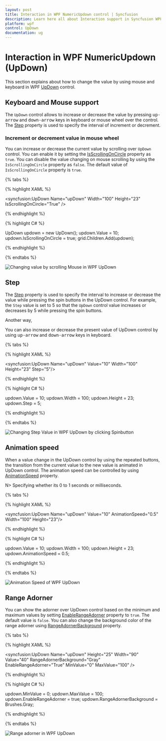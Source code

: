 ```yaml
---
layout: post
title: Interaction in WPF NumericUpdown control | Syncfusion
description: Learn here all about Interaction support in Syncfusion WPF NumericUpdown (UpDown) control, its elements and more details.
platform: wpf
control: UpDown
documentation: ug
---
```


# Interaction in WPF NumericUpdown (UpDown)

This section explains about how to change the value by using mouse and keyboard in WPF [UpDown](https://help.syncfusion.com/cr/wpf/Syncfusion.Windows.Shared.UpDown.html) control.

## Keyboard and Mouse support

The `UpDown` control allows to increase or decrease the value by pressing <kbd>up-arrow</kbd> and <kbd>down-arrow</kbd> keys in keyboard or mouse wheel over the control. The [Step](https://help.syncfusion.com/cr/wpf/Syncfusion.Windows.Shared.UpDown.html#Syncfusion_Windows_Shared_UpDown_Step) property is used to specify the interval of increment or decrement.

### Increment or decrement value in mouse wheel 

You can increase or decrease the current value by scrolling over `UpDown` control. You can enable it by setting the [IsScrollingOnCircle](https://help.syncfusion.com/cr/wpf/Syncfusion.Windows.Shared.UpDown.html#Syncfusion_Windows_Shared_UpDown_IsScrollingOnCircle) property as `true`. You can disable the value changing on mouse scrolling by using the `IsScrollingOnCircle` property as `false`. The default value of `IsScrollingOnCircle` property is `true`. 

{% tabs %}

{% highlight XAML %}

<syncfusion:UpDown Name="upDown" Width="100" Height="23" IsScrollingOnCircle="True" />

{% endhighlight %}

{% highlight C# %}

UpDown updown = new UpDown();
updown.Value = 10;
updown.IsScrollingOnCircle = true;
grid.Children.Add(updown);

{% endhighlight %}

{% endtabs %}

![Changing value by scrolling Mouse in WPF UpDown](Interaction_images/wpf-updown-scrolling.gif)

## Step

The [Step](https://help.syncfusion.com/cr/wpf/Syncfusion.Windows.Shared.UpDown.html#Syncfusion_Windows_Shared_UpDown_Step) property is used to specify the interval to increase or decrease the value while pressing the spin buttons in the UpDown control. For example, the `Step` value is set to 5 so that the `UpDown` control value increases or decreases by 5 while pressing the spin buttons.

Another way,

You can also increase or decrease the present value of UpDown control by using <kbd>up-arrow</kbd> and <kbd>down-arrow</kbd> keys in keyboard.

{% tabs %}

{% highlight XAML %}

<syncfusion:UpDown Name="upDown" Value="10" Width="100" Height="23" Step="5"/>

{% endhighlight %}

{% highlight C# %}

updown.Value = 10;
updown.Width = 100;
updown.Height = 23;
updown.Step = 5;

{% endhighlight %}

{% endtabs %}

![Changing Step Value in WPF UpDown by clicking Spinbutton](Interaction_images/wpf-updown-step.gif)

## Animation speed

When a value change in the UpDown control by using the repeated buttons, the transition from the current value to the new value is animated in UpDown control. The animation speed can be controlled by using [AnimationSpeed](https://help.syncfusion.com/cr/wpf/Syncfusion.Windows.Shared.UpDown.html#Syncfusion_Windows_Shared_UpDown_AnimationSpeed) property. 

N> Specifying whether its 0 to 1 seconds or milliseconds.

{% tabs %}

{% highlight XAML %}

<syncfusion:UpDown Name="upDown" Value="10" AnimationSpeed="0.5" Width="100" Height="23"/>

{% endhighlight %}

{% highlight C# %}

updown.Value = 10;
updown.Width = 100;
updown.Height = 23;
updown.AnimationSpeed = 0.5;

{% endhighlight %}

{% endtabs %}

![Animation Speed of WPF UpDown](Interaction_images/wpf-updown-speed1.gif)

## Range Adorner

You can show the adorner over UpDown control based on the minimum and maximum values by setting [EnableRangeAdorner](https://help.syncfusion.com/cr/wpf/Syncfusion.Windows.Shared.UpDown.html#Syncfusion_Windows_Shared_UpDown_EnableRangeAdorner) property to `true`. The default value is `false`. You can also change the background color of the range adorner using [RangeAdornerBackground](https://help.syncfusion.com/cr/wpf/Syncfusion.Windows.Shared.UpDown.html#Syncfusion_Windows_Shared_UpDown_RangeAdornerBackground) property.

{% tabs %}

{% highlight XAML %}

<syncfusion:UpDown Name="upDown" Height="25" Width="90" Value="40" RangeAdornerBackground="Gray" EnableRangeAdorner="True" MinValue="0" MaxValue="100" />

{% endhighlight %}

{% highlight C# %}

updown.MinValue = 0;
updown.MaxValue = 100;
updown.EnableRangeAdorner = true;
updown.RangeAdornerBackground = Brushes.Gray;

{% endhighlight %}

{% endtabs %}

![Range adorner in WPF UpDown](Interaction_images/wpf-updown-rangeadorner.png)
